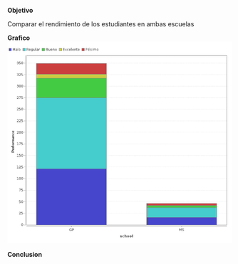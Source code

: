 **Objetivo**

Comparar el rendimiento de los estudiantes en ambas escuelas

**Grafico**
![enter image description here](https://github.com/aracellytac/uasb_analytics/blob/master/proceso1.png)

**Conclusion**
